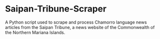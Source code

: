 # Saipan-Tribune-Scraper
A Python script used to scrape and process Chamorro language news articles from the Saipan Tribune, a news website of the Commonwealth of the Northern Mariana Islands.
